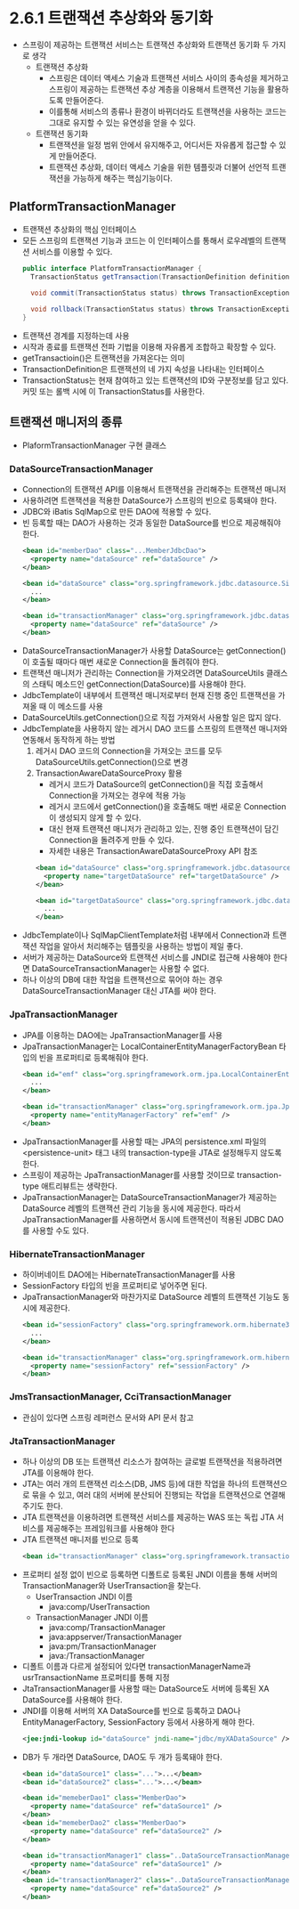 # 2.6.1 트랜잭션 추상화와 동기화
- 스프링이 제공하는 트랜잭션 서비스는 트랜잭션 추상화와 트랜잭션 동기화 두 가지로 생각
  + 트랜잭션 추상화
    * 스프링은 데이터 액세스 기술과 트랜잭션 서비스 사이의 종속성을 제거하고 스프링이 제공하는 트랜잭션 추상 계층을
      이용해서 트랜잭션 기능을 활용하도록 만들어준다.
    * 이를통해 서비스의 종류나 환경이 바뀌더라도 트랜잭션을 사용하는 코드는 그대로 유지할 수 있는 유연성을 얻을 수 있다.
  + 트랜잭션 동기화
    * 트랜잭션을 일정 범위 안에서 유지해주고, 어디서든 자유롭게 접근할 수 있게 만들어준다.
    * 트랜잭션 추상화, 데이터 액세스 기술을 위한 템플릿과 더불어 선언적 트랜잭션을 가능하게 해주는 핵심기능이다.

## PlatformTransactionManager
- 트랜잭션 추상화의 핵심 인터페이스
- 모든 스프링의 트랜잭션 기능과 코드는 이 인터페이스를 통해서 로우레벨의 트랜잭션 서비스를 이용할 수 있다.
  ```java
  public interface PlatformTransactionManager {
    TransactionStatus getTransaction(TransactionDefinition definition) throws TransactionException;

    void commit(TransactionStatus status) throws TransactionException;
    
    void rollback(TransactionStatus status) throws TransactionException;
  }
  ```
- 트랜잭션 경계를 지정하는데 사용
- 시작과 종료를 트랜잭션 전파 기법을 이용해 자유롭게 조합하고 확장할 수 있다.
- getTransactioin()은 트랜잭션을 가져온다는 의미
- TransactionDefinition은 트랜잭션의 네 가지 속성을 나타내는 인터페이스
- TransactionStatus는 현재 참여하고 있는 트랜잭션의 ID와 구분정보를 담고 있다. 커밋 또는 롤백 시에 이 TransactionStatus를 사용한다.

## 트랜잭션 매니저의 종류
- PlaformTransactionManager 구현 클래스

### DataSourceTransactionManager
- Connection의 트랜잭션 API를 이용해서 트랜잭션을 관리해주는 트랜잭션 매니저
- 사용하려면 트랜잭션을 적용한 DataSource가 스프링의 빈으로 등록돼야 한다.
- JDBC와 iBatis SqlMap으로 만든 DAO에 적용할 수 있다.
- 빈 등록할 때는 DAO가 사용하는 것과 동일한 DataSource를 빈으로 제공해줘야 한다.
  ```xml
  <bean id="memberDao" class="...MemberJdbcDao">
    <property name="dataSource" ref="dataSource" />
  </bean>
  
  <bean id="dataSource" class="org.springframework.jdbc.datasource.SimpleDriverDataSource">
    ...
  </bean>

  <bean id="transactionManager" class="org.springframework.jdbc.datasource.DataSourceTransactionManager" >
    <property name="dataSource" ref="dataSource" />
  </bean>
  ```
- DataSourceTransactionManager가 사용할 DataSource는 getConnection()이 호출될 때마다 매번 새로운 Connection을 돌려줘야 한다.
- 트랜잭션 매니저가 관리하는 Connection을 가져오려면 DataSourceUtils 클래스의 스태틱 메소드인 getConnection(DataSource)를 사용해야 한다.
- JdbcTemplate이 내부에서 트랜잭션 매니저로부터 현재 진행 중인 트랜잭션을 가져올 때 이 메소드를 사용
- DataSourceUtils.getConnection()으로 직접 가져와서 사용할 일은 많지 않다.
- JdbcTemplate을 사용하지 않는 레거시 DAO 코드를 스프링의 트랜잭션 매니저와 연동해서 동작하게 하는 방법
  1. 레거시 DAO 코드의 Connection을 가져오는 코드를 모두 DataSourceUtils.getConnection()으로 변경
  2. TransactionAwareDataSourceProxy 활용
     + 레거시 코드가 DataSource의 getConnection()을 직접 호출해서 Connection을 가져오는 경우에 적용 가능
     + 레거시 코드에서 getConnection()을 호출해도 매번 새로운 Connection이 생성되지 않게 할 수 있다.
     + 대신 현재 트랜잭션 매니저가 관리하고 있는, 진행 중인 트랜잭션이 담긴 Connection을 돌려주게 만들 수 있다.
     + 자세한 내용은 TransactionAwareDataSourceProxy API 참조
     ```xml
     <bean id="dataSource" class="org.springframework.jdbc.datasource.TransactionAwareDataSourceProxy">
       <property name="targetDataSource" ref="targetDataSource" />
     </bean>
     
     <bean id="targetDataSource" class="org.springframework.jdbc.datasource.SimpleDriverDataSource">
       ...
     </bean>
     ```
- JdbcTemplate이나 SqlMapClientTemplate처럼 내부에서 Connection과 트랜잭션 작업을 알아서 처리해주는 템플릿을 사용하는 방법이 제일 좋다.
- 서버가 제공하는 DataSource와 트랜잭션 서비스를 JNDI로 접근해 사용해야 한다면 DataSourceTransactionManager는 사용할 수 없다.
- 하나 이상의 DB에 대한 작업을 트랜잭션으로 묶어야 하는 경우 DataSourceTransactionManager 대신 JTA를 써야 한다.

### JpaTransactionManager
- JPA를 이용하는 DAO에는 JpaTransactionManager를 사용
- JpaTransactionManager는 LocalContainerEntityManagerFactoryBean 타입의 빈을 프로퍼티로 등록해줘야 한다.
  ```xml
  <bean id="emf" class="org.springframework.orm.jpa.LocalContainerEntityManagerFactoryBean">
    ...
  </bean>

  <bean id="transactionManager" class="org.springframework.orm.jpa.JpaTransactionManager">
    <property name="entityManagerFactory" ref="emf" />
  </bean>
  ```
- JpaTransactionManager를 사용할 때는 JPA의 persistence.xml 파일의 \<persistence-unit> 태그 내의 transaction-type을 JTA로 설정해두지 않도록 한다.
- 스프링이 제공하는 JpaTransactionManager를 사용할 것이므로 transaction-type 애트리뷰트는 생략한다.
- JpaTransactionManager는 DataSourceTransactionManager가 제공하는 DataSource 레벨의 트랜잭션 관리 기능을 동시에 제공한다.
  따라서 JpaTransactionManager를 사용하면서 동시에 트랜잭션이 적용된 JDBC DAO를 사용할 수도 있다.

### HibernateTransactionManager
- 하이버네이트 DAO에는 HibernateTransactionManager를 사용
- SessionFactory 타입의 빈을 프로퍼티로 넣어주면 된다.
- JpaTransactionManager와 마찬가지로 DataSource 레벨의 트랜잭션 기능도 동시에 제공한다.
  ```xml
  <bean id="sessionFactory" class="org.springframework.orm.hibernate3.annotation.AnnotationSessionFactoryBean">
    ...
  </bean>

  <bean id="transactionManager" class="org.springframework.orm.hibernate3.HibernateTransactionManager">
    <property name="sessionFactory" ref="sessionFactory" />
  </bean>
  ```

### JmsTransactionManager, CciTransactionManager
- 관심이 있다면 스프링 레퍼런스 문서와 API 문서 참고

### JtaTransactionManager
- 하나 이상의 DB 또는 트랜잭션 리소스가 참여하는 글로벌 트랜잭션을 적용하려면 JTA를 이용해야 한다.
- JTA는 여러 개의 트랜잭션 리소스(DB, JMS 등)에 대한 작업을 하나의 트랜잭션으로 묶을 수 있고,
  여러 대의 서버에 분산되어 진행되는 작업을 트랜잭션으로 연결해주기도 한다.
- JTA 트랜잭션을 이용하려면 트랜잭션 서비스를 제공하는 WAS 또는 독립 JTA 서비스를 제공해주는 프레임워크를 사용해야 한다
- JTA 트랜잭션 매니저를 빈으로 등록
  ```xml
  <bean id="transactionManager" class="org.springframework.transaction.jta.JtaTransactionManager" />
  ```
- 프로퍼티 설정 없이 빈으로 등록하면 디폴트로 등록된 JNDI 이름을 통해 서버의 TransactionManager와 UserTransaction을 찾는다.
  + UserTransaction JNDI 이름
    * java:comp/UserTransaction
  + TransactionManager JNDI 이름
    * java:comp/TransactionManager
    * java:appserver/TransactionManager
    * java:pm/TransactionManager
    * java:/TransactionManager
- 디폴트 이름과 다르게 설정되어 있다면 transactionManagerName과 usrTransactionName 프로퍼티를 통해 지정
- JtaTransactionManager를 사용할 때는 DataSource도 서버에 등록된 XA DataSource를 사용해야 한다.
- JNDI를 이용해 서버의 XA DataSource를 빈으로 등록하고 DAO나 EntityManagerFactory, SessionFactory 등에서 사용하게 해야 한다.
  ```xml
  <jee:jndi-lookup id="dataSource" jndi-name="jdbc/myXADataSource" />
  ```
- DB가 두 개라면 DataSource, DAO도 두 개가 등록돼야 한다.
  ```xml
  <bean id="dataSource1" class="...">...</bean>
  <bean id="dataSource2" class="...">...</bean>

  <bean id="memeberDao1" class="MemberDao">
    <property name="dataSource" ref="dataSource1" />
  </bean>
  <bean id="memeberDao2" class="MemberDao">
    <property name="dataSource" ref="dataSource2" />
  </bean>
  
  <bean id="transactionManager1" class="..DataSourceTransactionManager">
    <property name="dataSource" ref="dataSource1" />
  </bean>
  <bean id="transactionManager2" class="..DataSourceTransactionManager">
    <property name="dataSource" ref="dataSource2" />
  </bean>
  ```
